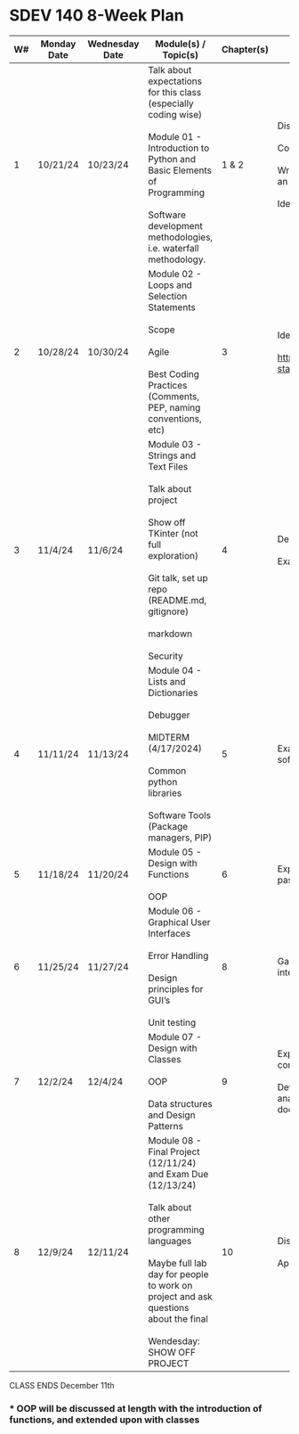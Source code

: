 # SDEV 140 8-Week Plan


| W# | Monday Date | Wednesday Date | Module(s) / Topic(s)                                                                                                                                                                                                                             | Chapter(s) | Major Course Learning Objectives                                                                                                                                                                                                                                                                                                             | 
|----|-------------|----------------|--------------------------------------------------------------------------------------------------------------------------------------------------------------------------------------------------------------------------------------------------|------------|----------------------------------------------------------------------------------------------------------------------------------------------------------------------------------------------------------------------------------------------------------------------------------------------------------------------------------------------| 
| 1  | 10/21/24    | 10/23/24       | Talk about expectations for this class (especially coding wise) <br></br>  Module 01 - Introduction to Python and Basic Elements of Programming <br></br> Software development methodologies, i.e. waterfall methodology.                        | 1 & 2      | Distinguish between systems software and application software. <br></br> Compare and utilize compilers, interpreters, and code generators. <br></br>  Write, perform use-case testing, debug, and document programs in an integrated development environment.   <br></br> Identify variables, constants, and data types used in programming. | 
| 2  | 10/28/24    | 10/30/24       | Module 02 - Loops and Selection Statements <br></br> Scope <br></br> Agile <br></br> Best Coding Practices (Comments, PEP, naming conventions,  etc)                                                                                             | 3          | Identify and use control structures. <br></br>  https://ivylearn.ivytech.edu/courses/1248721/pages/introductory-standards-for-acceptable-software-development                                                                                                                                                                                | 
| 3  | 11/4/24     | 11/6/24        | Module 03 - Strings and Text Files <br></br> Talk about project <br></br> Show off TKinter (not full exploration) <br></br> Git talk, set up repo (README.md, gitignore) <br></br> markdown <br></br>Security                                    | 4          | Describe industry-standard software engineering tools. <br></br>  Examine basic concepts related to secure programming.                                                                                                                                                                                                                      | 
| 4  | 11/11/24    | 11/13/24       | Module 04 - Lists and Dictionaries <br></br> Debugger <br></br>  MIDTERM (4/17/2024) <br></br> Common python libraries        <br></br> Software Tools (Package managers, PIP)                                                                   | 5          | Examine the use of software repositories and collaboration tools in software development.                                                                                                                                                                                                                                                    | 
| 5  | 11/18/24    | 11/20/24       | Module 05 - Design with Functions <br></br>  OOP                                                                                                                                                                                                 | 6          | Explain abstraction, modularization, functions, and parameter passing in programming.                                                                                                                                                                                                                                                        | 
| 6  | 11/25/24    | 11/27/24       | Module 06 - Graphical User Interfaces <br></br>  Error Handling <br></br>  Design principles for GUI’s  <br></br> Unit testing                                                                                                                   | 8          | Gain an understanding of the basic concepts of good user-interface design.                                                                                                                                                                                                                                                                   | 
| 7  | 12/2/24     | 12/4/24        | Module 07 - Design with Classes <br></br> OOP <br></br>Data structures and Design Patterns                                                                                                                                                       | 9          | Explain the fundamentals of object-oriented programming concepts.* <br></br>  Develop competence in the techniques of systematic problem analysis, algorithm development, program construction, and documentation.                                                                                                                           | 
| 8  | 12/9/24     | 12/11/24       | Module 08 - Final Project (12/11/24) and Exam Due (12/13/24) <br></br> Talk about other programming languages <br></br> Maybe full lab day for people to work on project and ask questions about the final <br></br> Wendesday: SHOW OFF PROJECT | 10         | Discuss social, legal, and ethical issues in software engineering.   <br></br> Apply the phases and design concepts of software development.                                                                                                                                                                                                 |  


CLASS ENDS December 11th  

<h3>* OOP will be discussed at length with the introduction of functions, and extended upon with classes </h3>
